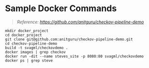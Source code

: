 # Sample Docker Commands
> _Reference: https://github.com/anitguru/checkov-pipeline-demo_

	mkdir docker_project
	cd docker_project
	git clone git@github.com:anitguru/checkov-pipeline-demo.git
	cd checkov-pipeline-demo
	build -t svagml/checkovdemo .
	docker images | grep checkov
	docker run -dit --name steves_site -p 8080:80 svagml/checkovdemo
	docker ps | grep steve